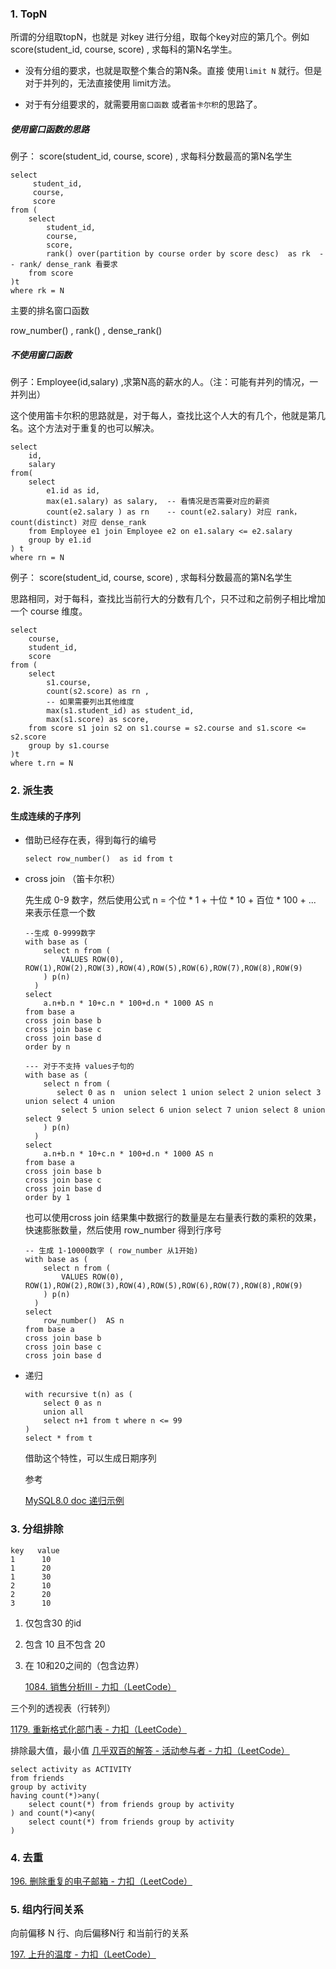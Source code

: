 ### 1. TopN 

所谓的分组取topN，也就是 对key 进行分组，取每个key对应的第几个。例如 score(student_id, course, score) , 求每科的第N名学生。

- 没有分组的要求，也就是取整个集合的第N条。直接 使用`limit N` 就行。但是对于并列的，无法直接使用 limit方法。

- 对于有分组要求的，就需要用`窗口函数` 或者`笛卡尔积`的思路了。

##### 使用窗口函数的思路

例子： score(student_id, course, score) , 求每科分数最高的第N名学生 

```mysql
select 
	 student_id,
     course,
     score
from (
    select 
        student_id,
        course,
        score,
        rank() over(partition by course order by score desc)  as rk  -- rank/ dense_rank 看要求
    from score
)t
where rk = N
```



主要的排名窗口函数

row_number() , rank() , dense_rank()

##### 不使用窗口函数

例子：Employee(id,salary) ,求第N高的薪水的人。（注：可能有并列的情况，一并列出）

这个使用笛卡尔积的思路就是，对于每人，查找比这个人大的有几个，他就是第几名。这个方法对于重复的也可以解决。

```mysql
select 
	id,
	salary
from(
    select
        e1.id as id,
    	max(e1.salary) as salary,  -- 看情况是否需要对应的薪资
        count(e2.salary ) as rn    -- count(e2.salary) 对应 rank，count(distinct) 对应 dense_rank
    from Employee e1 join Employee e2 on e1.salary <= e2.salary
    group by e1.id
) t
where rn = N
```



例子： score(student_id, course, score) , 求每科分数最高的第N名学生 

思路相同，对于每科，查找比当前行大的分数有几个，只不过和之前例子相比增加一个 course 维度。

```mysql
select 
	course,
	student_id,
	score
from (
    select 
        s1.course,
        count(s2.score) as rn ,
        -- 如果需要列出其他维度
        max(s1.student_id) as student_id,
        max(s1.score) as score,
    from score s1 join s2 on s1.course = s2.course and s1.score <= s2.score
    group by s1.course
)t
where t.rn = N

```

### 2. 派生表

#### 生成连续的子序列

- 借助已经存在表，得到每行的编号

	```mysql
	select row_number()  as id from t 
	```

- cross join （笛卡尔积）

	先生成 0-9 数字，然后使用公式 n = 个位 * 1 + 十位 * 10 + 百位 * 100 + ... 来表示任意一个数

	```mysql
	--生成 0-9999数字
	with base as (
	    select n from (
	        VALUES ROW(0), ROW(1),ROW(2),ROW(3),ROW(4),ROW(5),ROW(6),ROW(7),ROW(8),ROW(9)
	    ) p(n)
	  )
	select
	    a.n+b.n * 10+c.n * 100+d.n * 1000 AS n
	from base a
	cross join base b
	cross join base c
	cross join base d
	order by n
	
	--- 对于不支持 values子句的
	with base as (
	    select n from (
	       select 0 as n  union select 1 union select 2 union select 3 union select 4 union
	        select 5 union select 6 union select 7 union select 8 union select 9
	    ) p(n)
	  )
	select
	    a.n+b.n * 10+c.n * 100+d.n * 1000 AS n
	from base a
	cross join base b
	cross join base c
	cross join base d
	order by 1
	
	```

	也可以使用cross join 结果集中数据行的数量是左右量表行数的乘积的效果，快速膨胀数量，然后使用 row_number 得到行序号

	```mysql
	-- 生成 1-10000数字 ( row_number 从1开始)
	with base as (
	    select n from (
	        VALUES ROW(0), ROW(1),ROW(2),ROW(3),ROW(4),ROW(5),ROW(6),ROW(7),ROW(8),ROW(9)
	    ) p(n)
	  )
	select
	    row_number()  AS n
	from base a
	cross join base b
	cross join base c
	cross join base d
	```



- 递归

	```mysql
	with recursive t(n) as (
	    select 0 as n
	    union all
	    select n+1 from t where n <= 99
	)
	select * from t
	```

	借助这个特性，可以生成日期序列

	参考 

	[ MySQL8.0 doc 递归示例](https://dev.mysql.com/doc/refman/8.0/en/with.html#common-table-expressions-recursive-examples)

### 3. 分组排除

```
key   value
1      10
1      20
1      30
2      10
2      20
3      10
```



1. 仅包含30 的id

2. 包含 10 且不包含 20

3. 在 10和20之间的（包含边界）

	[1084. 销售分析III - 力扣（LeetCode）](https://leetcode.cn/problems/sales-analysis-iii/comments/)






三个列的透视表（行转列）

[1179. 重新格式化部门表 - 力扣（LeetCode）](https://leetcode.cn/problems/reformat-department-table/)

排除最大值，最小值
[几乎双百的解答 - 活动参与者 - 力扣（LeetCode）](https://leetcode.cn/problems/activity-participants/solution/ji-hu-shuang-bai-de-jie-da-by-ffreturn-4931/)

```mysql
select activity as ACTIVITY
from friends
group by activity
having count(*)>any(
    select count(*) from friends group by activity
) and count(*)<any(
    select count(*) from friends group by activity
)
```



### 4. 去重

[196. 删除重复的电子邮箱 - 力扣（LeetCode）](https://leetcode.cn/problems/delete-duplicate-emails/description/)



### 5. 组内行间关系

向前偏移 N 行、向后偏移N行 和当前行的关系

[197. 上升的温度 - 力扣（LeetCode）](https://leetcode.cn/problems/rising-temperature/)





















